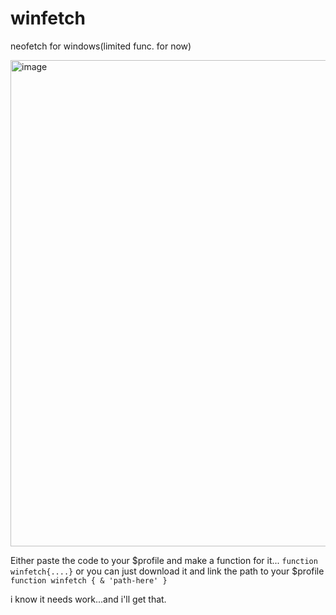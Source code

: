 # winfetch
neofetch for windows(limited func. for now)

<img width="778" alt="image" src="https://github.com/Priyanshu-1012/winfetch/assets/39450902/951d9813-b3b0-4dc5-a924-bd4b36908c0f">


Either paste the code to your $profile and make a function for it... 
```function winfetch{....}``` or you can just download it and link the path to your $profile ```function winfetch {
    & 'path-here'
}```



i know it needs work...and i'll get that.
